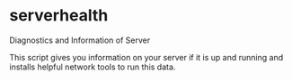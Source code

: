 # serverhealth
Diagnostics and Information of Server


This script gives you information on your server if it is up and running and installs helpful network tools to run this data.

